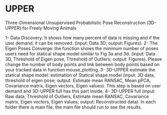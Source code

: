 # UPPER
Three-Dimensional Unsupervised Probabilistic Pose Reconstruction (3D-UPPER) for Freely Moving Animals

1-	Data Discovery: It shows how many percent of data is missing and if the user demand, it can be removed. (input: Data 3D; output: Figures). 
2-	The Eigen Poses Converge: the function shows the minimum number of poses users need for statical shape model similar to Fig 3a and 3d.  (input: Data 3D, Threshold of Eigen pose, Threshold of Outliers; output: Figures). 
Please change the number of body points and link between body points based on your tracked data in function mouse_plotting. 
3-	3D-UPPER estimate the statical shape model: estimation of Statical shape model (input: 3D data, threshold of eigen pose; output: Estimate mean RANSAC, Mean pPCA, Covariance matrix, Eigen vectors, Eigen values). This step is based on user demand and 3D-UPPER full has this part inside.
4-	3D-UPPER full (input: Raw data, Threshold of Outliers, Estimate mean RANSAC, Covariance matrix, Eigen vectors, Eigen values; output: Reconstructed data).
In each folder there is main file, the main file should run to see the results. 


